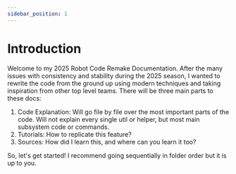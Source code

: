 ```yaml
---
sidebar_position: 1
---
```


# Introduction
Welcome to my 2025 Robot Code Remake Documentation. After the many issues with consistency and stability during the 2025 season, I wanted to rewrite the code from the ground up using modern techniques and taking inspiration from other top level teams. There will be three main parts to these docs:

1. Code Explanation: Will go file by file over the most important parts of the code. Will not explain every single util or helper, but most main subsystem code or commands.
2. Tutorials: How to replicate this feature?
3. Sources: How did I learn this, and where can you learn it too?

So, let's get started! I recommend going sequentially in folder order but it is up to you.

